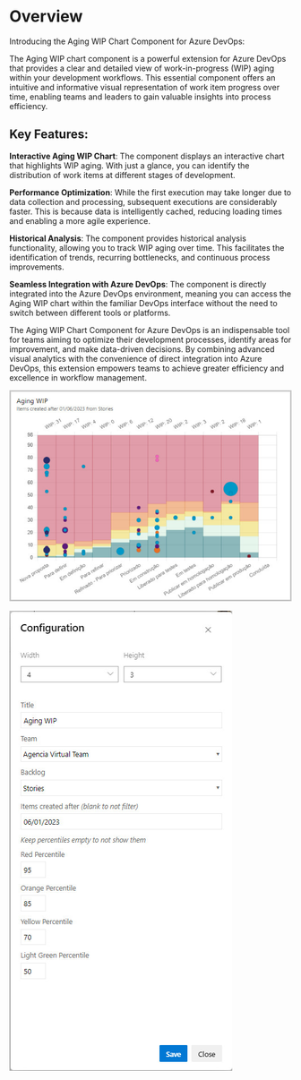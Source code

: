 # Overview

Introducing the Aging WIP Chart Component for Azure DevOps:

The Aging WIP chart component is a powerful extension for Azure DevOps that provides a clear and detailed view of work-in-progress (WIP) aging within your development workflows. This essential component offers an intuitive and informative visual representation of work item progress over time, enabling teams and leaders to gain valuable insights into process efficiency.

## Key Features:

**Interactive Aging WIP Chart**: The component displays an interactive chart that highlights WIP aging. With just a glance, you can identify the distribution of work items at different stages of development.

**Performance Optimization**: While the first execution may take longer due to data collection and processing, subsequent executions are considerably faster. This is because data is intelligently cached, reducing loading times and enabling a more agile experience.

**Historical Analysis**: The component provides historical analysis functionality, allowing you to track WIP aging over time. This facilitates the identification of trends, recurring bottlenecks, and continuous process improvements.

**Seamless Integration with Azure DevOps**: The component is directly integrated into the Azure DevOps environment, meaning you can access the Aging WIP chart within the familiar DevOps interface without the need to switch between different tools or platforms.

The Aging WIP Chart Component for Azure DevOps is an indispensable tool for teams aiming to optimize their development processes, identify areas for improvement, and make data-driven decisions. By combining advanced visual analytics with the convenience of direct integration into Azure DevOps, this extension empowers teams to achieve greater efficiency and excellence in workflow management.

![Sample](https://github.com/altamir-junior-dias/azure-devops-extension-aging-wip/raw/main/images/sample.jpg)

![Configuration](https://github.com/altamir-junior-dias/azure-devops-extension-aging-wip/raw/main/images/configuration.jpg)